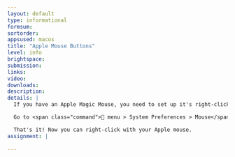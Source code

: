```yaml
---
layout: default
type: informational
formsum:
sortorder:
appsused: macos
title: "Apple Mouse Buttons"
level: info
brightspace: 
submission: 
links:
video: 
downloads: 
description: 
details: |
  If you have an Apple Magic Mouse, you need to set up it's right-click settings.

  Go to <span class="command"> menu > System Preferences > Mouse</span>. Check the box for Secondary Click.

  That's it! Now you can right-click with your Apple mouse.
assignment: |
  
---
```

